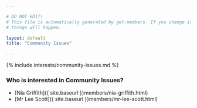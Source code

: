 ```yaml
---

# DO NOT EDIT!
# This file is automatically generated by get-members. If you change it, bad
# things will happen.

layout: default
title: "Community Issues"

---
```


{% include interests/community-issues.md %}

### Who is interested in Community Issues?


* [Nia Griffith]({ site.baseurl }}members/nia-griffith.html)
* [Mr Lee Scott]({ site.baseurl }}members/mr-lee-scott.html)
